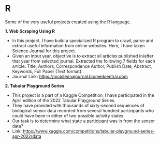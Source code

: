 # R
Some of the very useful projects created using the R language.

**1. Web Scraping Using R**

- In this project, I have build a specialized R program to crawl, parse and extract useful information from online websites. Here, I have taken Science Journal for this project. 
- Given an input year, objective is to extract all articles published in/after that year from selected journal. Extracted the following 7 fields for each article: Title,  Authors,  Correspondence  Author, Publish Date, Abstract, Keywords, Full Paper (Text format).
- Journal Link: https://mobilednajournal.biomedcentral.com


**2. Tabular Playground Series**

- This project is a part of a Kaggle Competition. I have participated in the April edition of the 2022 Tabular Playground Series. 
- They have provided with thousands of sixty-second sequences of biological sensor data recorded from several hundred participants who could have been in either of two possible activity states. 
- Our task is to determine what state a participant was in from the sensor data?
- Link: https://www.kaggle.com/competitions/tabular-playground-series-apr-2022/data
